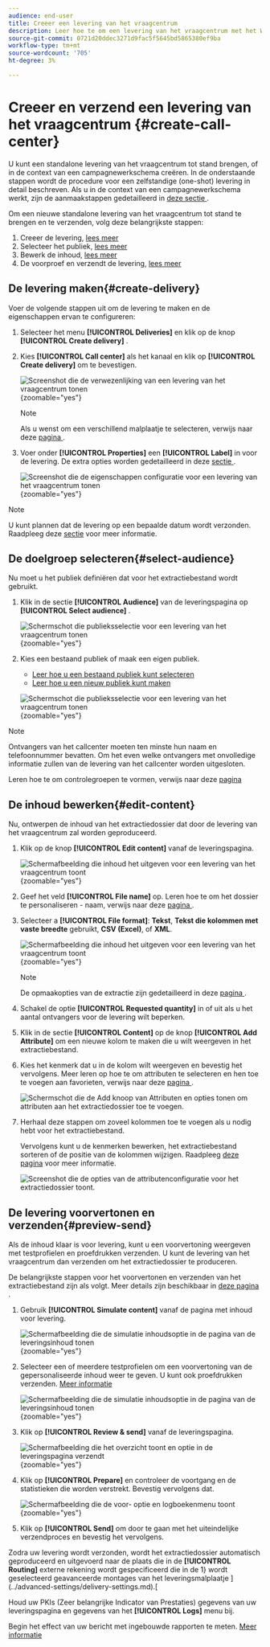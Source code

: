 ```yaml
---
audience: end-user
title: Creeer een levering van het vraagcentrum
description: Leer hoe te om een levering van het vraagcentrum met het Web van Adobe Campaign te creëren
source-git-commit: 0721d20ddec3271d9fac5f5645bd5865380ef9ba
workflow-type: tm+mt
source-wordcount: '705'
ht-degree: 3%

---
```


# Creeer en verzend een levering van het vraagcentrum {#create-call-center}

U kunt een standalone levering van het vraagcentrum tot stand brengen, of in de context van een campagnewerkschema creëren. In de onderstaande stappen wordt de procedure voor een zelfstandige (one-shot) levering in detail beschreven. Als u in de context van een campagnewerkschema werkt, zijn de aanmaakstappen gedetailleerd in [ deze sectie ](../workflows/activities/channels.md#create-a-delivery-in-a-campaign-workflow).

Om een nieuwe standalone levering van het vraagcentrum tot stand te brengen en te verzenden, volg deze belangrijkste stappen:

1. Creeer de levering, [ lees meer ](#create-delivery)
1. Selecteer het publiek, [ lees meer ](#select-audience)
1. Bewerk de inhoud, [ lees meer ](#edit-content)
1. De voorproef en verzendt de levering, [ lees meer ](#preview-send)

## De levering maken{#create-delivery}

Voer de volgende stappen uit om de levering te maken en de eigenschappen ervan te configureren:

1. Selecteer het menu **[!UICONTROL Deliveries]** en klik op de knop **[!UICONTROL Create delivery]** .

1. Kies **[!UICONTROL Call center]** als het kanaal en klik op **[!UICONTROL Create delivery]** om te bevestigen.

   ![ Screenshot die de verwezenlijking van een levering van het vraagcentrum tonen ](assets/cc-create.png){zoomable="yes"}

   >[!NOTE]
   >
   >Als u wenst om een verschillend malplaatje te selecteren, verwijs naar deze [ pagina ](../msg/delivery-template.md).

1. Voer onder **[!UICONTROL Properties]** een **[!UICONTROL Label]** in voor de levering. De extra opties worden gedetailleerd in deze [ sectie ](../email/create-email.md#create-email).

   ![ Screenshot die de eigenschappen configuratie voor een levering van het vraagcentrum tonen ](assets/cc-properties.png){zoomable="yes"}

>[!NOTE]
>
>U kunt plannen dat de levering op een bepaalde datum wordt verzonden. Raadpleeg deze [sectie](../msg/gs-deliveries.md#gs-schedule) voor meer informatie.

## De doelgroep selecteren{#select-audience}

Nu moet u het publiek definiëren dat voor het extractiebestand wordt gebruikt.

1. Klik in de sectie **[!UICONTROL Audience]** van de leveringspagina op **[!UICONTROL Select audience]** .

   ![ Schermschot die publieksselectie voor een levering van het vraagcentrum tonen ](assets/cc-audience.png){zoomable="yes"}

1. Kies een bestaand publiek of maak een eigen publiek.

   * [Leer hoe u een bestaand publiek kunt selecteren](../audience/add-audience.md)
   * [Leer hoe u een nieuw publiek kunt maken](../audience/one-time-audience.md)

   ![ Schermschot die publieksselectie voor een levering van het vraagcentrum tonen ](assets/cc-audience2.png){zoomable="yes"}

>[!NOTE]
>
>Ontvangers van het callcenter moeten ten minste hun naam en telefoonnummer bevatten. Om het even welke ontvangers met onvolledige informatie zullen van de levering van het callcenter worden uitgesloten.
>
>Leren hoe te om controlegroepen te vormen, verwijs naar deze [ pagina ](../audience/control-group.md)

## De inhoud bewerken{#edit-content}

Nu, ontwerpen de inhoud van het extractiedossier dat door de levering van het vraagcentrum zal worden geproduceerd.

1. Klik op de knop **[!UICONTROL Edit content]** vanaf de leveringspagina.

   ![ Schermafbeelding die inhoud het uitgeven voor een levering van het vraagcentrum toont ](assets/cc-content0.png){zoomable="yes"}

1. Geef het veld **[!UICONTROL File name]** op. Leren hoe te om het dossier te personaliseren - naam, verwijs naar deze [ pagina ](../personalization/personalize.md).

1. Selecteer a **[!UICONTROL File format]**: **Tekst**, **Tekst die kolommen met vaste breedte** gebruikt, **CSV (Excel)**, of **XML**.

   ![ Schermafbeelding die inhoud het uitgeven voor een levering van het vraagcentrum toont ](assets/cc-content.png){zoomable="yes"}

   >[!NOTE]
   >
   >De opmaakopties van de extractie zijn gedetailleerd in deze [ pagina ](../direct-mail/content-direct-mail.md#properties).

1. Schakel de optie **[!UICONTROL Requested quantity]** in of uit als u het aantal ontvangers voor de levering wilt beperken.

1. Klik in de sectie **[!UICONTROL Content]** op de knop **[!UICONTROL Add Attribute]** om een nieuwe kolom te maken die u wilt weergeven in het extractiebestand.

1. Kies het kenmerk dat u in de kolom wilt weergeven en bevestig het vervolgens. Meer leren op hoe te om attributen te selecteren en hen toe te voegen aan favorieten, verwijs naar deze [ pagina ](../get-started/attributes.md).

   ![ Schermschot die de Add knoop van Attributen en opties tonen om attributen aan het extractiedossier toe te voegen.](assets/cc-add-attribute.png)

1. Herhaal deze stappen om zoveel kolommen toe te voegen als u nodig hebt voor het extractiebestand.

   Vervolgens kunt u de kenmerken bewerken, het extractiebestand sorteren of de positie van de kolommen wijzigen. Raadpleeg [deze pagina](../direct-mail/content-direct-mail.md#content) voor meer informatie.

   ![ Screenshot die de opties van de attributenconfiguratie voor het extractiedossier toont.](assets/cc-content-attributes.png)

## De levering voorvertonen en verzenden{#preview-send}

Als de inhoud klaar is voor levering, kunt u een voorvertoning weergeven met testprofielen en proefdrukken verzenden. U kunt de levering van het vraagcentrum dan verzenden om het extractiedossier te produceren.

De belangrijkste stappen voor het voorvertonen en verzenden van het extractiebestand zijn als volgt. Meer details zijn beschikbaar in [ deze pagina ](../direct-mail/send-direct-mail.md).

1. Gebruik **[!UICONTROL Simulate content]** vanaf de pagina met inhoud voor levering.

   ![ Schermafbeelding die de simulatie inhoudsoptie in de pagina van de leveringsinhoud tonen ](assets/cc-simulate0.png){zoomable="yes"}

1. Selecteer een of meerdere testprofielen om een voorvertoning van de gepersonaliseerde inhoud weer te geven. U kunt ook proefdrukken verzenden. [Meer informatie](../direct-mail/send-direct-mail.md#preview-dm)

   ![ Schermafbeelding die de simulatie inhoudsoptie in de pagina van de leveringsinhoud tonen ](assets/cc-simulate.png){zoomable="yes"}

1. Klik op **[!UICONTROL Review & send]** vanaf de leveringspagina.

   ![ Schermafbeelding die het overzicht toont en optie in de leveringspagina verzendt ](assets/cc-review-send.png){zoomable="yes"}

1. Klik op **[!UICONTROL Prepare]** en controleer de voortgang en de statistieken die worden verstrekt. Bevestig vervolgens dat.

   ![ Schermafbeelding die de voor- optie en logboekenmenu toont ](assets/cc-prepare.png){zoomable="yes"}

1. Klik op **[!UICONTROL Send]** om door te gaan met het uiteindelijke verzendproces en bevestig het vervolgens.

Zodra uw levering wordt verzonden, wordt het extractiedossier automatisch geproduceerd en uitgevoerd naar de plaats die in de **[!UICONTROL Routing]** externe rekening wordt gespecificeerd die in de 1} wordt geselecteerd geavanceerde montages van het leveringsmalplaatje ](../advanced-settings/delivery-settings.md).[

Houd uw PKIs (Zeer belangrijke Indicator van Prestaties) gegevens van uw leveringspagina en gegevens van het **[!UICONTROL Logs]** menu bij.

Begin het effect van uw bericht met ingebouwde rapporten te meten. [Meer informatie](../reporting/direct-mail.md)


